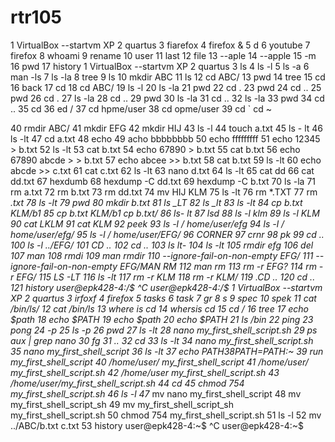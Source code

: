 # rtr105

1  VirtualBox --startvm XP
    2  quartus
    3  fiarefox
    4  firefox &
    5  d
    6  youtube
    7  firefox
    8  whoami
    9  rename
   10  user
   11  last
   12  file
   13  --aple
   14  --apple
   15  -m
   16  pwd
   17  history
  1  VirtualBox --startvm XP
    2  quartus
    3  ls
    4  ls -l
    5  ls -a
    6  man -ls
    7  ls -la
    8  tree
    9  ls
   10  mkdir ABC
   11  ls
   12  cd ABC/
   13  pwd
   14  tree
   15  cd
   16  back
   17  cd
   18  cd ABC/
   19  ls -l
   20  ls -la
   21  pwd
   22  cd .
   23  pwd
   24  cd ..
   25  pwd
   26  cd .
   27  ls -la
   28  cd ..
   29  pwd
   30  ls -la
   31  cd ..
   32  ls -la
   33  pwd
   34  cd ..
   35  cd 
   36  ed /
   37  cd hpme/user
   38  cd opme/user
   39  cd `
cd ~

   40  rmdir ABC/
   41  mkdir EFG
   42  mkdir HIJ
   43  ls -l
   44  touch a.txt
   45  ls - lt
   46  ls -lt
   47  cd a.txt
   48  echo
   49  acho bbbbbbbb
   50  echo fffffffff
   51  echo 12345 > b.txt
   52  ls -lt
   53  cat b.txt 
   54  echo 67890  > b.txt
   55  cat b.txt 
   56  echo 67890 abcde > > b.txt 
   57  echo abcee >> b.txt 
   58  cat b.txt 
   59  ls -lt
   60  echo abcde  >> c.txt
   61  cat c.txt 
   62  ls -lt
   63  nano d.txt
   64  ls -lt
   65  cat dd
   66  cat dd.txt 
   67  hexdumb
   68  hexdump -C dd.txt 
   69  hexdump -C b.txt 
   70  ls -la
   71  rm a.txt 
   72  rm b.txt 
   73  rm dd.txt 
   74  mv HIJ KLM
   75  ls -lt
   76  rm *.TXT
   77  rm *.txt
   78  ls -lt
   79  pwd
   80  mkdir b.txt
   81  ls _LT
   82  ls _lt
   83  ls -lt
   84  cp b.txt  KLM/b1
   85  cp b.txt  KLM/b1 cp b.txt/
   86  ls- lt
   87  lsd
   88  ls -l  klm
   89  ls -l  KLM
   90  cat LKLM
   91  cat KLM
   92  peek 
   93  ls -l / home/user/efg
   94  ls -l / home/user/efg/
   95  ls -l / home/user/EFG/
   96  CORNER
   97  crnr
   98  pk
   99  cd ..
  100  ls -l ../EFG/
  101  CD ..
  102  cd ..
  103  ls lt-
  104  ls -lt
  105  rmdir efg
  106  del 
  107  man
  108  rmdi
  109  man rmdir
  110  --ignore-fail-on-non-empty EFG/
  111  --ignore-fail-on-non-empty EFG/MAN RM
  112  man rm
  113  rm -r EFG?
  114  rm -r EFG/
  115  LS -LT
  116  ls -lt
  117  rm -r KLM
  118  rm -r KLM/
  119  .CD ..
  120  cd ..
  121  history
user@epk428-4:/$ ^C
user@epk428-4:/$ 
1  VirtualBox --startvm XP
    2  quartus
    3  irfoxf
    4  firefox
    5  tasks
    6  task
    7  gr
    8  s
    9  spec
   10  spek
   11  cat /bin/ls/
   12  cat /bin/ls
   13  where is cd
   14  whersis cd
   15  cd /
   16  tree
   17  echo $path
   18  echo $PATH
   19  echo $path
   20  echo $PATH
   21  ls /bin
   22  ping
   23  pong
   24  -p
   25  ls -p
   26  pwd
   27  ls -lt
   28  nano my_first_shell_script.sh
   29  ps aux | grep nano
   30  fg
   31  ..
   32  cd
   33  ls -lt
   34  nano my_first_shell_script.sh
   35  nano my_first_shell_script
   36  ls -lt
   37  echo $PATH
   38  PATH=$PATH:~
   39  run my_first_shell_script
   40  /home/user/ my_first_shell_script
   41  /home/user/ my_first_shell_script.sh
   42  /home/user my_first_shell_script.sh
   43  /home/user/my_first_shell_script.sh
   44  cd
   45  chmod 754 my_first_shell_script.sh
   46  ls -l
   47* mv nano my_first_shell_script
   48  mv my_first_shell_script_sh
   49  mv my_first_shell_script_sh my_first_shell_script.sh
   50  chmod 754 my_first_shell_script.sh
   51  ls -l
   52  mv ../ABC/b.txt c.txt
   53  history
user@epk428-4:~$ ^C
user@epk428-4:~$ 

